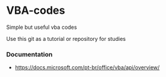 # VBA-codes
Simple but useful vba codes

Use this git as a tutorial or repository for studies

### Documentation
* https://docs.microsoft.com/pt-br/office/vba/api/overview/
